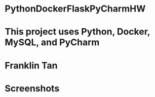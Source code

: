 # PythonDockerFlaskPyCharmHW
# This project uses Python, Docker, MySQL, and PyCharm
# Franklin Tan
# Screenshots
